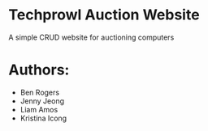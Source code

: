 # Techprowl Auction Website

A simple CRUD website for auctioning computers

# Authors: 

- Ben Rogers
- Jenny Jeong 
- Liam Amos 
- Kristina Icong

